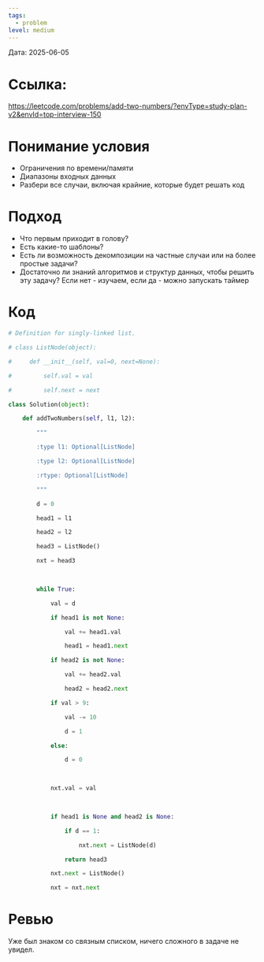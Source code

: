 ```yaml
---
tags:
  - problem
level: medium
---
```


Дата: 2025-06-05

# Ссылка: 
https://leetcode.com/problems/add-two-numbers/?envType=study-plan-v2&envId=top-interview-150


# Понимание условия
 - Ограничения по времени/памяти
 - Диапазоны входных данных
 - Разбери все случаи, включая крайние, которые будет решать код

# Подход
- Что первым приходит в голову?
- Есть какие-то шаблоны?
- Есть ли возможность декомпозиции на частные случаи или на более простые задачи?
- Достаточно ли знаний алгоритмов и структур данных, чтобы решить эту задачу? Если нет - изучаем, если да - можно запускать таймер
# Код
```python
# Definition for singly-linked list.

# class ListNode(object):

#     def __init__(self, val=0, next=None):

#         self.val = val

#         self.next = next

class Solution(object):

    def addTwoNumbers(self, l1, l2):

        """

        :type l1: Optional[ListNode]

        :type l2: Optional[ListNode]

        :rtype: Optional[ListNode]

        """        

        d = 0

        head1 = l1

        head2 = l2        

        head3 = ListNode()

        nxt = head3

  

        while True:

            val = d

            if head1 is not None:                

                val += head1.val

                head1 = head1.next          

            if head2 is not None:

                val += head2.val

                head2 = head2.next

            if val > 9:

                val -= 10

                d = 1    

            else:

                d = 0

  

            nxt.val = val                    

  

            if head1 is None and head2 is None:

                if d == 1:

                    nxt.next = ListNode(d)              

                return head3

            nxt.next = ListNode()

            nxt = nxt.next
```
# Ревью
Уже был знаком со связным списком, ничего сложного в задаче не увидел.
